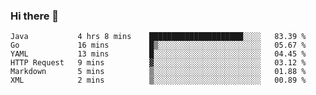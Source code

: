 ### Hi there 👋

<!--
**urzz/urzz** is a ✨ _special_ ✨ repository because its `README.md` (this file) appears on your GitHub profile.

Here are some ideas to get you started:

- 🔭 I’m currently working on ...
- 🌱 I’m currently learning ...
- 👯 I’m looking to collaborate on ...
- 🤔 I’m looking for help with ...
- 💬 Ask me about ...
- 📫 How to reach me: ...
- 😄 Pronouns: ...
- ⚡ Fun fact: ...
-->

<!--START_SECTION:waka-->

```text
Java           4 hrs 8 mins    █████████████████████░░░░   83.39 %
Go             16 mins         █▒░░░░░░░░░░░░░░░░░░░░░░░   05.67 %
YAML           13 mins         █░░░░░░░░░░░░░░░░░░░░░░░░   04.45 %
HTTP Request   9 mins          ▓░░░░░░░░░░░░░░░░░░░░░░░░   03.12 %
Markdown       5 mins          ▒░░░░░░░░░░░░░░░░░░░░░░░░   01.88 %
XML            2 mins          ▒░░░░░░░░░░░░░░░░░░░░░░░░   00.89 %
```

<!--END_SECTION:waka-->
